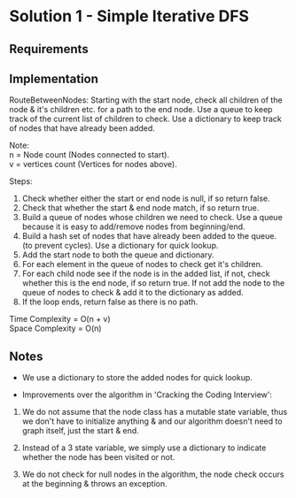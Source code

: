 # Solution 1 - Simple Iterative DFS

## Requirements

## Implementation

RouteBetweenNodes:
Starting with the start node, check all children of the node & it's children
etc. for a path to the end node. Use a queue to keep track of the current list
of children to check. Use a dictionary to keep track of nodes that have already been added.

Note:  
n = Node count (Nodes connected to start).  
v = vertices count (Vertices for nodes above).  

Steps:
1. Check whether either the start or end node is null, if so return false.
3. Check that whether the start & end node match, if so return true.
4. Build a queue of nodes whose children we need to check. Use a queue
because it is easy to add/remove nodes from beginning/end.
5. Build a hash set of nodes that have already been added to the queue. (to prevent
cycles). Use a dictionary for quick lookup.
6. Add the start node to both the queue and dictionary.
7. For each element in the queue of nodes to check get it's children.
8. For each child node see if the node is in the added list, if not, check whether this is the end node, if so return true.
If not add the node to the queue of nodes to check & add it to the dictionary as added.
9. If the loop ends, return false as there is no path.

Time Complexity = O(n + v)  
Space Complexity = O(n)  

## Notes
- We use a dictionary to store the added nodes for quick lookup.

- Improvements over the algorithm in 'Cracking the Coding Interview':

1. We do not assume that the node class has a mutable state variable, thus we don't have
to initialize anything & and our algorithm doesn't need to graph itself, just the start & end.

2. Instead of a 3 state variable, we simply use a dictionary to indicate whether the node has
been visited or not.

3. We do not check for null nodes in the algorithm, the node check occurs at
the beginning & throws an exception.